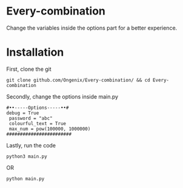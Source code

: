 # Every-combination
Change the variables inside the options part for a better experience.

# Installation
First, clone the git
```
git clone github.com/Ongenix/Every-combination/ && cd Every-combination
```
Secondly, change the options inside main.py
```
#••-----Options-----••#
debug = True
 password = "abc"
 colourful_text = True
 max_num = pow(100000, 1000000)
########################
```
Lastly, run the code
```
python3 main.py
```
OR
```
python main.py
```
